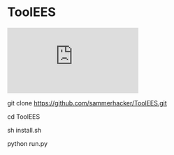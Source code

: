 # ToolEES
![รูป](https://m.facebook.com/photo.php?fbid=109548271650247&id=100077852236872&set=a.109548291650245&source=57&refid=52&__tn__=EH-Rn)

git clone https://github.com/sammerhacker/ToolEES.git

cd ToolEES

sh install.sh

python run.py
